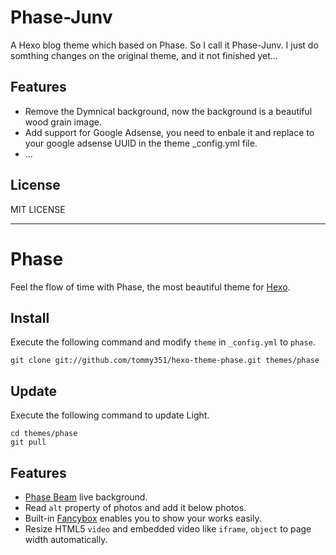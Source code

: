 # Phase-Junv  

A Hexo blog theme which based on Phase. So I call it Phase-Junv.
I just do somthing changes on the original theme, and it not finished yet...

## Features

* Remove the Dymnical background, now the background is a beautiful wood grain image.  
* Add support for Google Adsense, you need to enbale it and replace to your google adsense UUID in the theme _config.yml file.  
* ...

## License

MIT LICENSE

<hr>

# Phase

Feel the flow of time with Phase, the most beautiful theme for [Hexo].

## Install

Execute the following command and modify `theme` in `_config.yml` to `phase`.

```
git clone git://github.com/tommy351/hexo-theme-phase.git themes/phase
```

## Update

Execute the following command to update Light.

```
cd themes/phase
git pull
```

## Features

- [Phase Beam](https://www.youtube.com/watch?v=NhCXnWeXDT0) live background.
- Read `alt` property of photos and add it below photos.
- Built-in [Fancybox](http://fancyapps.com/fancybox/) enables you to show your works easily.
- Resize HTML5 `video` and embedded video like `iframe`, `object` to page width automatically.

[Hexo]: http://zespia.tw/hexo